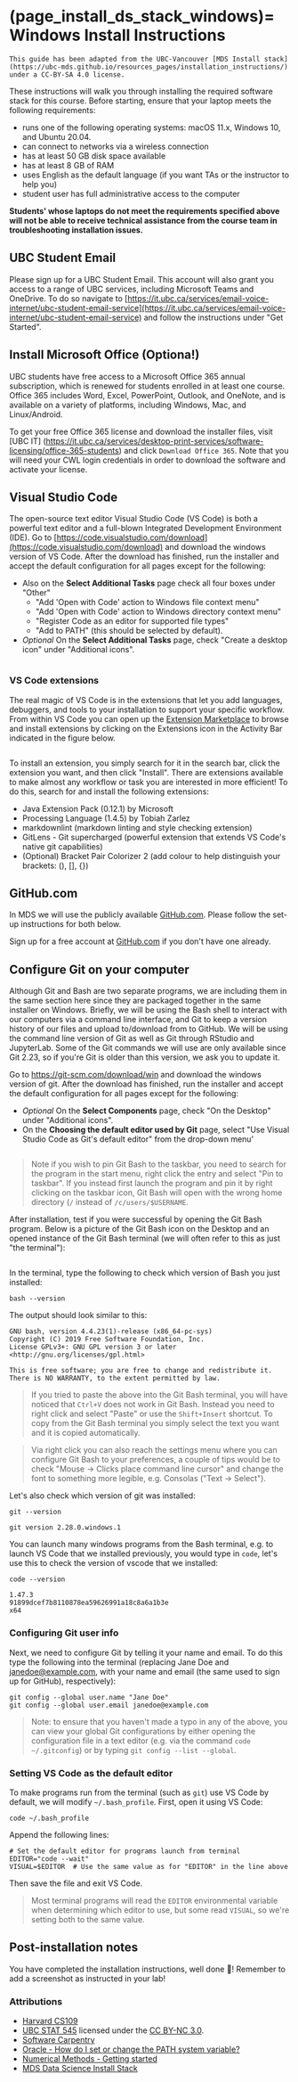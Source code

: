 (page_install_ds_stack_windows)=
Windows Install Instructions
=======================

<!-- Open links in a new tab unless they have the `` attribute -->
<head>
    <base target="_blank">
</head>

```{important} 
This guide has been adapted from the UBC-Vancouver [MDS Install stack](https://ubc-mds.github.io/resources_pages/installation_instructions/) under a CC-BY-SA 4.0 license.
```

These instructions will walk you through installing the required software stack for this course. 
Before starting, ensure that your laptop meets the following requirements:

 - runs one of the following operating systems: macOS 11.x, Windows 10, and Ubuntu 20.04.
- can connect to networks via a wireless connection
- has at least 50 GB disk space available
- has at least 8 GB of RAM
- uses English as the default language (if you want TAs or the instructor to help you)
- student user has full administrative access to the computer

**Students' whose laptops do not meet the requirements specified above will not be able to receive technical assistance from the course team in troubleshooting installation issues.**

## UBC Student Email

Please sign up for a UBC Student Email. 
This account will also grant you access to a range of UBC services, including Microsoft Teams and OneDrive. 
To do so navigate to [https://it.ubc.ca/services/email-voice-internet/ubc-student-email-service](https://it.ubc.ca/services/email-voice-internet/ubc-student-email-service) and follow the instructions under "Get Started".

## Install Microsoft Office (Optiona!)

UBC students have free access to a Microsoft Office 365 annual subscription, which is renewed for students enrolled in at least one course.
Office 365 includes Word, Excel, PowerPoint, Outlook, and OneNote, and is available on a variety of platforms, including Windows, Mac, and Linux/Android.

To get your free Office 365 license and download the installer files, visit [UBC IT] (https://it.ubc.ca/services/desktop-print-services/software-licensing/office-365-students) and click `Download Office 365`.
Note that you will need your CWL login credentials in order to download the software and activate your license.

## Visual Studio Code

The open-source text editor Visual Studio Code (VS Code) is both a powerful text editor and a full-blown Integrated Development Environment (IDE). 
Go to [https://code.visualstudio.com/download](https://code.visualstudio.com/download) and download the windows version of VS Code.
After the download has finished, run the installer and accept the default configuration for all pages except for the following:

- Also on the **Select Additional Tasks** page check all four boxes under "Other"
    - "Add 'Open with Code' action to Windows file context menu"
    - "Add 'Open with Code' action to Windows directory context menu"
    - "Register Code as an editor for supported file types"
    - "Add to PATH" (this should be selected by default).
- *Optional* On the **Select Additional Tasks** page, check "Create a desktop icon" under "Additional icons".

<img src="week01_images/vs_code.png" alt = ""/>

### VS Code extensions

The real magic of VS Code is in the extensions that let you add languages, debuggers, and tools to your installation to support your specific workflow. From within VS Code you can open up the [Extension Marketplace](https://code.visualstudio.com/docs/editor/extension-gallery) to browse and install extensions by clicking on the Extensions icon in the Activity Bar indicated in the figure below.

<img src="week01_images/vscode.png" alt = ""/>

To install an extension, you simply search for it in the search bar, click the extension you want, and then click "Install".
There are extensions available to make almost any workflow or task you are interested in more efficient! 
To do this, search for and install the following extensions:

- Java Extension Pack (0.12.1) by Microsoft
- Processing Language (1.4.5) by Tobiah Zarlez
- markdownlint (markdown linting and style checking extension)
- GitLens - Git supercharged (powerful extension that extends VS Code's native git capabilities)
- (Optional) Bracket Pair Colorizer 2 (add colour to help distinguish your brackets: (), [], {})

## GitHub.com

In MDS we will use the publicly available [GitHub.com](https://github.com/). Please follow the set-up instructions for both below.

Sign up for a free account at [GitHub.com](https://github.com/) if you don't have one already.

## Configure Git on your computer

Although Git and Bash are two separate programs, we are including them in the same section here since they are packaged together in the same installer on Windows.
Briefly, we will be using the Bash shell to interact with our computers via a command line interface, and Git to keep a version history of our files and upload to/download from to GitHub.
We will be using the command line version of Git as well as Git through RStudio and JupyterLab.
Some of the Git commands we will use are only available since Git 2.23, so if you're Git is older than this version, we ask you to update it.

Go to <https://git-scm.com/download/win> and download the windows version of git. After the download has finished, run the installer and accept the default configuration for all pages except for the following:

- *Optional* On the **Select Components** page, check "On the Desktop" under "Additional icons".
- On the **Choosing the default editor used by Git** page, select "Use Visual Studio Code as Git's default editor" from the drop-down menu'

<img src="week01_images/vscode-as-git-editor.png" alt = ""/>

> Note if you wish to pin Git Bash to the taskbar, you need to search for the program in the start menu, right click the entry and select "Pin to taskbar". If you instead first launch the program and pin it by right clicking on the taskbar icon, Git Bash will open with the wrong home directory (`/` instead of `/c/users/$USERNAME`.

After installation, test if you were successful by opening the Git Bash program. Below is a picture of the Git Bash icon on the Desktop and an opened instance of the Git Bash terminal (we will often refer to this as just "the terminal"):

<img src="week01_images/gitbash.png" alt = ""/>

In the terminal, type the following to check which version of Bash you just installed:

```
bash --version
```

The output should look similar to this:

```
GNU bash, version 4.4.23(1)-release (x86_64-pc-sys)
Copyright (C) 2019 Free Software Foundation, Inc.
License GPLv3+: GNU GPL version 3 or later <http://gnu.org/licenses/gpl.html>

This is free software; you are free to change and redistribute it.
There is NO WARRANTY, to the extent permitted by law.
```

> If you tried to paste the above into the Git Bash terminal, you will have noticed that `Ctrl+V` does not work in Git Bash. Instead you need to right click and select "Paste" or use the `Shift+Insert` shortcut. To copy from the Git Bash terminal you simply select the text you want and it is copied automatically.

> Via right click you can also reach the settings menu where you can configure Git Bash to your preferences, a couple of tips would be to check "Mouse -> Clicks place command line cursor" and change the font to something more legible, e.g. Consolas ("Text -> Select").

Let's also check which version of git was installed:

```
git --version
```

```
git version 2.28.0.windows.1
```

You can launch many windows programs from the Bash terminal, e.g. to launch VS Code that we installed previously, you would type in `code`, let's use this to check the version of vscode that we installed:

```
code --version
```

```
1.47.3
91899dcef7b8110878ea59626991a18c8a6a1b3e
x64
```

### Configuring Git user info

Next, we need to configure Git by telling it your name and email. To do this type the following into the terminal (replacing Jane Doe and janedoe@example.com, with your name and email (the same used to sign up for GitHub), respectively):

```
git config --global user.name "Jane Doe"
git config --global user.email janedoe@example.com
```

> Note: to ensure that you haven't made a typo in any of the above, you can view your global Git configurations by either opening the configuration file in a text editor (e.g. via the command `code ~/.gitconfig`) or by typing `git config --list --global`.

### Setting VS Code as the default editor

To make programs run from the terminal (such as `git`) use VS Code by default, we will modify `~/.bash_profile`. First, open it using VS Code:

```
code ~/.bash_profile
```

Append the following lines:

```
# Set the default editor for programs launch from terminal
EDITOR="code --wait"
VISUAL=$EDITOR  # Use the same value as for "EDITOR" in the line above
```

Then save the file and exit VS Code.

> Most terminal programs will read the `EDITOR` environmental variable when determining which editor to use, but some read `VISUAL`, so we're setting both to the same value.

## Post-installation notes

You have completed the installation instructions, well done 🙌!
Remember to add a screenshot as instructed in your lab!

### Attributions

* [Harvard CS109](http://cs109.github.io/2015/)
* [UBC STAT 545](http://stat545.com/packages01_system-prep.html#mac-os-system-prep) licensed under the [CC BY-NC 3.0](https://creativecommons.org/licenses/by-nc/3.0/legalcode).
* [Software Carpentry](https://software-carpentry.org/)
* [Oracle - How do I set or change the PATH system variable?](https://www.java.com/en/download/help/path.xml)
* [Numerical Methods - Getting started](https://clouds.eos.ubc.ca/~phil/numeric/python.html)
* [MDS Data Science Install Stack](https://ubc-mds.github.io/resources_pages/installation_instructions/)